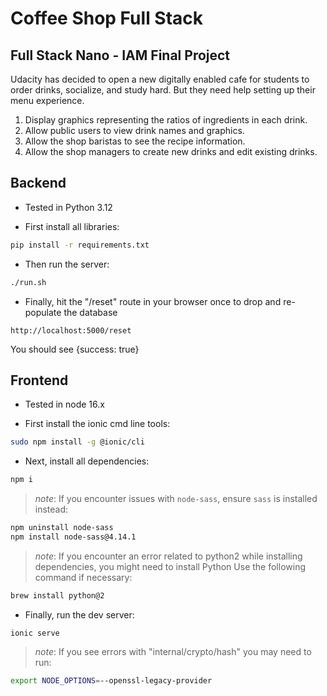 # Coffee Shop Full Stack

## Full Stack Nano - IAM Final Project

Udacity has decided to open a new digitally enabled cafe for students to order drinks, socialize, and study hard. But they need help setting up their menu experience.

1. Display graphics representing the ratios of ingredients in each drink.
2. Allow public users to view drink names and graphics.
3. Allow the shop baristas to see the recipe information.
4. Allow the shop managers to create new drinks and edit existing drinks.

## Backend

- Tested in Python 3.12

- First install all libraries:

```bash
pip install -r requirements.txt
```

- Then run the server:

```bash
./run.sh
```
- Finally, hit the "/reset" route in your browser once to drop and re-populate the database

```
http://localhost:5000/reset
```

You should see {success: true}



## Frontend

- Tested in node 16.x

- First install the ionic cmd line tools:

```bash
sudo npm install -g @ionic/cli
```
- Next, install all dependencies:

```bash
npm i
```

> _note_: If you encounter issues with `node-sass`, ensure `sass` is installed instead:

```bash
npm uninstall node-sass
npm install node-sass@4.14.1
```

> _note_: If you encounter an error related to python2 while installing dependencies, you might need to install Python  Use the following command if necessary:
```bash
brew install python@2
```

- Finally, run the dev server:

```
ionic serve
```

> _note_: If you see errors with "internal/crypto/hash" you may need to run:

```bash
export NODE_OPTIONS=--openssl-legacy-provider

```







